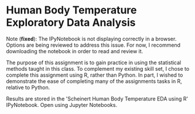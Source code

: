 # Human Body Temperature Exploratory Data Analysis

Note (**fixed**): The IPyNotebook is not displaying correctly in a browser. Options are being reviewed to address this issue. For now, I recommend
downloading the notebook in order to read and review it.

The purpose of this assignment is to gain practice in using the statistical methods taught in this class. To complement my existing skill set, I chose to complete this assignment using R, rather than Python. In part, I wished to demonstrate the ease of completing many of the assignments tasks in R, relative to Python.

Results are stored in the 'Scheinert Human Body Temperature EDA using R' IPyNotebook. Open using Jupyter Notebooks.
